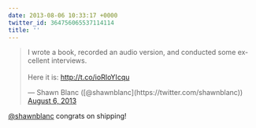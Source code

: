 ```yaml
---
date: 2013-08-06 10:33:17 +0000
twitter_id: 364756065537114114
title: ''
---
```


<blockquote class="twitter-tweet"><p lang="en" dir="ltr">I wrote a book, recorded an audio version, and conducted some excellent interviews.<br><br>Here it is: <a href="http://t.co/ioRIoYIcqu">http://t.co/ioRIoYIcqu</a></p>&mdash; Shawn Blanc ([@shawnblanc](https://twitter.com/shawnblanc)) <a href="https://twitter.com/shawnblanc/status/364755640515702784?ref_src=twsrc%5Etfw">August 6, 2013</a></blockquote>
<script async src="https://platform.twitter.com/widgets.js" charset="utf-8"></script>

[@shawnblanc](https://twitter.com/shawnblanc) congrats on shipping!
